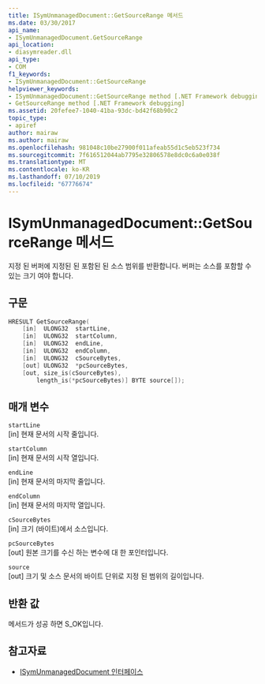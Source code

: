 ```yaml
---
title: ISymUnmanagedDocument::GetSourceRange 메서드
ms.date: 03/30/2017
api_name:
- ISymUnmanagedDocument.GetSourceRange
api_location:
- diasymreader.dll
api_type:
- COM
f1_keywords:
- ISymUnmanagedDocument::GetSourceRange
helpviewer_keywords:
- ISymUnmanagedDocument::GetSourceRange method [.NET Framework debugging]
- GetSourceRange method [.NET Framework debugging]
ms.assetid: 20fefee7-1040-41ba-93dc-bd42f68b90c2
topic_type:
- apiref
author: mairaw
ms.author: mairaw
ms.openlocfilehash: 981048c10be27900f011afeab55d1c5eb523f734
ms.sourcegitcommit: 7f616512044ab7795e32806578e8dc0c6a0e038f
ms.translationtype: MT
ms.contentlocale: ko-KR
ms.lasthandoff: 07/10/2019
ms.locfileid: "67776674"
---
```

# <a name="isymunmanageddocumentgetsourcerange-method"></a>ISymUnmanagedDocument::GetSourceRange 메서드
지정 된 버퍼에 지정된 된 포함된 된 소스 범위를 반환합니다. 버퍼는 소스를 포함할 수 있는 크기 여야 합니다.  
  
## <a name="syntax"></a>구문  
  
```cpp  
HRESULT GetSourceRange(  
    [in]  ULONG32  startLine,  
    [in]  ULONG32  startColumn,  
    [in]  ULONG32  endLine,  
    [in]  ULONG32  endColumn,  
    [in]  ULONG32  cSourceBytes,  
    [out] ULONG32  *pcSourceBytes,  
    [out, size_is(cSourceBytes),  
        length_is(*pcSourceBytes)] BYTE source[]);  
```  
  
## <a name="parameters"></a>매개 변수  
 `startLine`  
 [in] 현재 문서의 시작 줄입니다.  
  
 `startColumn`  
 [in] 현재 문서의 시작 열입니다.  
  
 `endLine`  
 [in] 현재 문서의 마지막 줄입니다.  
  
 `endColumn`  
 [in] 현재 문서의 마지막 열입니다.  
  
 `cSourceBytes`  
 [in] 크기 (바이트)에서 소스입니다.  
  
 `pcSourceBytes`  
 [out] 원본 크기를 수신 하는 변수에 대 한 포인터입니다.  
  
 `source`  
 [out] 크기 및 소스 문서의 바이트 단위로 지정 된 범위의 길이입니다.  
  
## <a name="return-value"></a>반환 값  
 메서드가 성공 하면 S_OK입니다.  
  
## <a name="see-also"></a>참고자료

- [ISymUnmanagedDocument 인터페이스](../../../../docs/framework/unmanaged-api/diagnostics/isymunmanageddocument-interface.md)
